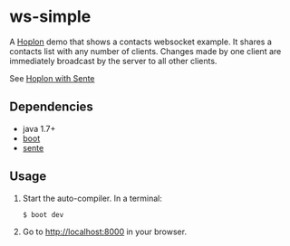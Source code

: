 # ws-simple

A [Hoplon][2] demo that shows a contacts websocket example. It shares a contacts list with any
number of clients. Changes made by one client are immediately broadcast by the server to all
other clients.

See [Hoplon with Sente][5]

## Dependencies

- java 1.7+
- [boot][1]
- [sente][4]

## Usage

1. Start the auto-compiler. In a terminal:

    ```bash
    $ boot dev
    ```

2. Go to [http://localhost:8000][3] in your browser.

[1]: https://boot-clj.com
[2]: https://hoplon.io
[3]: http://localhost:8000
[4]: https://github.com/ptaoussanis/sente
[5]: https://github.com/hoplon/hoplon/wiki/Hoplon-with-Sente
